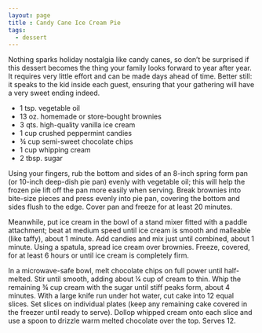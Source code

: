 ```yaml
---
layout: page
title : Candy Cane Ice Cream Pie
tags: 
  - dessert
---
```


Nothing sparks holiday nostalgia like candy canes, so don’t be surprised if this dessert becomes the thing your family looks forward to year after year. It requires very little effort and can be made days ahead of time. Better still: it speaks to the kid inside each guest, ensuring that your gathering will have a very sweet ending indeed.

* 1 tsp. vegetable oil
* 13 oz. homemade or store-bought brownies
* 3 qts. high-quality vanilla ice cream
* 1 cup crushed peppermint candies
* ¾ cup semi-sweet chocolate chips
* 1 cup whipping cream
* 2 tbsp. sugar

Using your fingers, rub the bottom and sides of an 8-inch spring form pan (or 10-inch deep-dish pie pan) evenly with vegetable oil; this will help the frozen pie lift off the pan more easily when serving. Break brownies into bite-size pieces and press evenly into pie pan, covering the bottom and sides flush to the edge. Cover pan and freeze for at least 20 minutes.

Meanwhile, put ice cream in the bowl of a stand mixer fitted with a paddle attachment; beat at medium speed until ice cream is smooth and malleable (like taffy), about 1 minute. Add candies and mix just until combined, about 1 minute. Using a spatula, spread ice cream over brownies. Freeze, covered, for at least 6 hours or until ice cream is completely firm.

In a microwave-safe bowl, melt chocolate chips on full power until half-melted. Stir until smooth, adding about ¼ cup of cream to thin. Whip the remaining ¾ cup cream with the sugar until stiff peaks form, about 4 minutes. With a large knife run under hot water, cut cake into 12 equal slices. Set slices on individual plates (keep any remaining cake covered in the freezer until ready to serve). Dollop whipped cream onto each slice and use a spoon to drizzle warm melted chocolate over the top. Serves 12.



